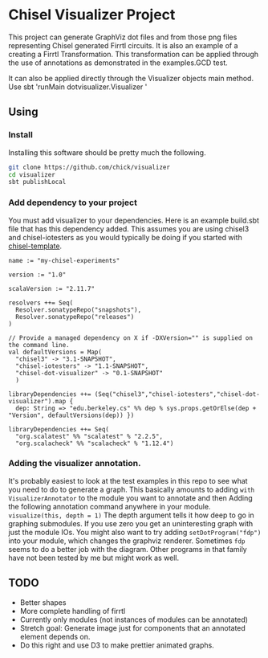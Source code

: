 Chisel Visualizer Project
=======================

This project can generate GraphViz dot files and from those png files representing Chisel generated Firrtl circuits.
It is also an example of a creating a Firrtl Transformation.  This transformation can be applied through the 
use of annotations as demonstrated in the examples.GCD test.  

It can also be applied directly through the Visualizer objects main method.
Use sbt 'runMain dotvisualizer.Visualizer <lowFirrtlFile>'

## Using
### Install
Installing this software should be pretty much the following.
```bash
git clone https://github.com/chick/visualizer
cd visualizer
sbt publishLocal
```

### Add dependency to your project
You must add visualizer to your dependencies.  Here is an example build.sbt file that 
has this dependency added.  This assumes you are using chisel3 and chisel-iotesters
as you would typically be doing if you started with [chisel-template](https://github.com/ucb-bar/chisel-template).

```sbtshell
name := "my-chisel-experiments"

version := "1.0"

scalaVersion := "2.11.7"

resolvers ++= Seq(
  Resolver.sonatypeRepo("snapshots"),
  Resolver.sonatypeRepo("releases")
)

// Provide a managed dependency on X if -DXVersion="" is supplied on the command line.
val defaultVersions = Map(
  "chisel3" -> "3.1-SNAPSHOT",
  "chisel-iotesters" -> "1.1-SNAPSHOT",
  "chisel-dot-visualizer" -> "0.1-SNAPSHOT"
  )

libraryDependencies ++= (Seq("chisel3","chisel-iotesters","chisel-dot-visualizer").map {
  dep: String => "edu.berkeley.cs" %% dep % sys.props.getOrElse(dep + "Version", defaultVersions(dep)) })

libraryDependencies ++= Seq(
  "org.scalatest" %% "scalatest" % "2.2.5",
  "org.scalacheck" %% "scalacheck" % "1.12.4")
```

### Adding the visualizer annotation.
It's probably easiest to look at the test examples in this repo to see what you need to do to generate a graph.
This basically amounts to adding `with VisualizerAnnotator` to the module you want to annotate and then
Adding the following annotation command anywhere in your module.
`visualize(this, depth = 1)`
The depth argument tells it how deep to go in graphing submodules.
If you use zero you get an uninteresting graph with just the module IOs.
You might also want to try adding `setDotProgram("fdp")` into your module, which changes the graphviz renderer.
Sometimes `fdp` seems to do a better job with the diagram.
Other programs in that family have not been tested by me but might work as well.

## TODO
- Better shapes
- More complete handling of firrtl
- Currently only modules (not instances of modules can be annotated)
- Stretch goal: Generate image just for components that an annotated element depends on.
- Do this right and use D3 to make prettier animated graphs.
